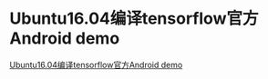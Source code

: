 # Ubuntu16.04编译tensorflow官方Android demo
[Ubuntu16.04编译tensorflow官方Android demo](https://aiwithcloud.com/2021/02/16/ubuntu16-04%e7%bc%96%e8%af%91tensorflow%e5%ae%98%e6%96%b9android-demo/)